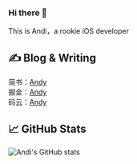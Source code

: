 ### Hi there 👋

This is Andi，a rookie iOS developer

## &#x270d; Blog & Writing

简书：[Andy](https://www.jianshu.com/u/29ac6b2c7c55)   
掘金：[Andy](https://juejin.cn/user/940837682821309)  
码云：[Andy](https://gitee.com/AndiSuzhibin)
## &#x1f4c8; GitHub Stats
![Andi's GitHub stats](https://github-readme-stats.vercel.app/api?username=Suzhibin&show_icons=true&theme=dracula)
